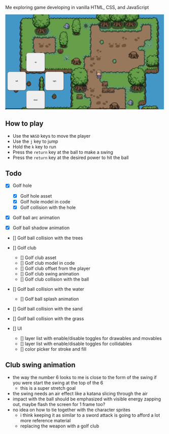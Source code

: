 Me exploring game developing in vanilla HTML, CSS, and JavaScript

<img src="./screenshot.png" alt="screenshot" width="500"/>

## How to play

- Use the `WASD` keys to move the player
- Use the `j` key to jump
- Hold the `k` key to run
- Press the `return` key at the ball to make a swing
- Press the `return` key at the desired power to hit the ball

## Todo

- [x] Golf hole

  - [x] Golf hole asset
  - [x] Golf hole model in code
  - [x] Golf collision with the hole

- [x] Golf ball arc animation
- [x] Golf ball shadow animation

- [] Golf ball collision with the trees
- [] Golf club

  - [] Golf club asset
  - [] Golf club model in code
  - [] Golf club offset from the player
  - [] Golf club swing animation
  - [] Golf club collision with the ball

- [] Golf ball collision with the water
  - [] Golf ball splash animation
- [] Golf ball collision with the sand
- [] Golf ball collision with the grass

- [] UI
  - [] layer list with enable/disable toggles for drawables and movables
  - [] layer list with enable/disable toggles for collidables
  - [] color picker for stroke and fill

## Club swing animation

- the way the number 6 looks to me is close to the form of the swing if you were start the swing at the top of the 6
  - this is a super stretch goal
- the swing needs an air effect like a katana slicing through the air
- impact with the ball should be emphasized with visible energy zapping out, maybe flash the screen for 1 frame too?
- no idea on how to tie together with the character sprites
  - i think keeping it as similar to a sword attack is going to afford a lot more reference material
  - replacing the weapon with a golf club
